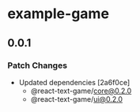 # example-game

## 0.0.1

### Patch Changes

- Updated dependencies [2a6f0ce]
    - @react-text-game/core@0.2.0
    - @react-text-game/ui@0.2.0
